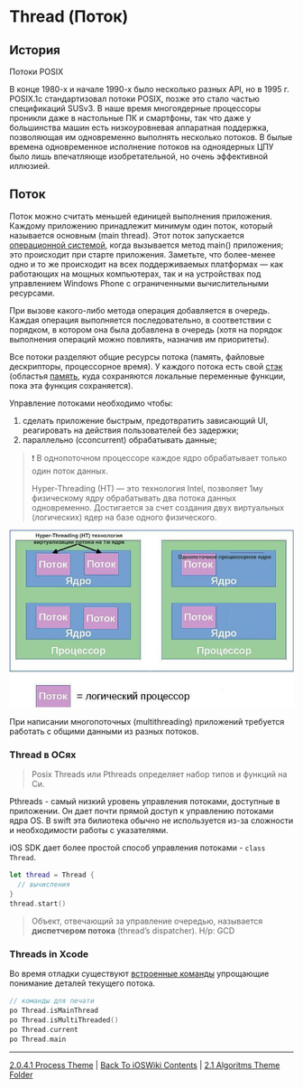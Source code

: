 # Thread (Поток)

## История

Потоки POSIX

В конце 1980-х и начале 1990-х было несколько разных API, но в 1995 г. POSIX.1c стандартизовал потоки POSIX, позже это стало частью спецификаций SUSv3. В наше время многоядерные процессоры проникли даже в настольные ПК и смартфоны, так что даже у большинства машин есть низкоуровневая аппаратная поддержка, позволяющая им одновременно выполнять несколько потоков. В былые времена одновременное исполнение потоков на одноядерных ЦПУ было лишь впечатляюще изобретательной, но очень эффективной иллюзией.

## Поток

Поток можно считать меньшей единицей выполнения приложения. Каждому приложению принадлежит минимум один поток, который называется основным (main thread). Этот поток запускается [операционной системой](/2%20ComputerScience/2.0%20Linux/2.0.1%20Linux.md), когда вызывается метод main() приложения; это происходит при старте приложения. Заметьте, что более-менее одно и то же происходит на всех поддерживаемых платформах — как работающих на мощных компьютерах, так и на устройствах под управлением Windows Phone с ограниченными вычислительными ресурсами.

При вызове какого-либо метода операция добавляется в очередь. Каждая операция выполняется последовательно, в соответствии с порядком, в котором она была добавлена в очередь (хотя на порядок выполнения операций можно повлиять, назначив им приоритеты).

Все потоки разделяют общие ресурсы потока (память, файловые дескрипторы, процессорное время). У каждого потока есть свой [стэк](/3%20Memory%20and%20Concurrency/3.1%20Memory/3.1.2%20RandomAccessMemory/3.1.2.2%20Stack.md) (областья [память](/3%20Memory%20and%20Concurrency/3.1%20Memory/3.1.1%20AboutMemory/3.1.1.1%20Memory.md), куда сохраняются локальные переменные функции, пока эта функция сохраняется). 

Управление потоками необходимо чтобы: 
1) сделать приложение быстрым, предотвратить зависающий UI, реагировать на действия пользователей без задержки; 
2) параллельно (сconcurrent) обрабатывать данные; 

> ❗ В однопоточном процессоре каждое ядро обрабатывает только один поток данных.
>
> Hyper-Threading (HT) — это технология Intel, позволяет 1му физическому ядру обрабатывать два потока данных одновременно. Достигается за счет создания двух виртуальных (логических) ядер на базе одного физического.

![Processor_Core](https://github.com/eldaroid/pictures/blob/master/iOSWiki/Memory/CPUwithCernel.jpg?raw=true)

При написании многопоточных (multithreading) приложений требуется работать с общими данными из разных потоков. 

### Thread в ОСях

> Posix Threads или Pthreads определяет набор типов и функций на Си.

Pthreads - самый низкий уровень управления потоками, доступные в приложении. Он дает почти прямой доступ к управлению потоками ядра OS. В swift эта билиотека обычно не используется из-за сложности и необходимости работы с указателями. 

iOS SDK дает более простой способ управления потоками - `class Thread`. 

```swift
let thread = Thread {
  // вычисления
}
thread.start()
```

> Объект, отвечающий за управление очередью, называется **диспетчером потока** (thread’s dispatcher). Н/р: GCD

### Threads in Xcode

Во время отладки существуют [встроенные команды](https://codeswift.ru/wp-content/uploads/2022/02/12.png) упрощающие понимание деталей текущего потока. 

```swift
// команды для печати
po Thread.isMainThread
po Thread.isMultiThreaded()
po Thread.current
po Thread.main
```


---

[2.0.4.1 Process Theme](./2.0.4.1%20Process.md) | [Back To iOSWiki Contents](https://github.com/eldaroid/iOSWiki) |  [2.1 Algoritms Theme Folder](/2%20ComputerScience/2.1%20Algoritms/)
